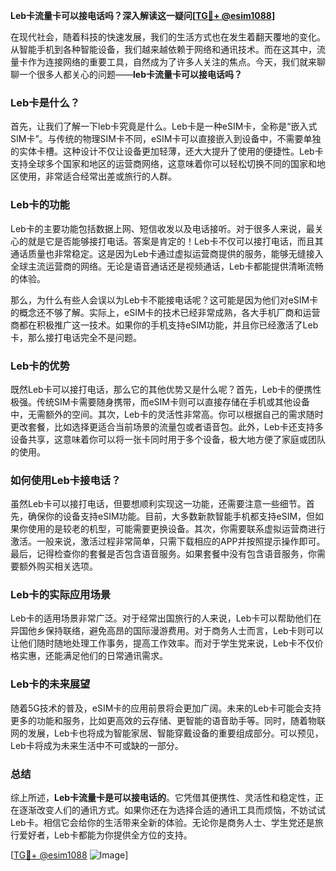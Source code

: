 **Leb卡流量卡可以接电话吗？深入解读这一疑问[[TG💪+ @esim1088](https://t.me/s/esim1088)]**

在现代社会，随着科技的快速发展，我们的生活方式也在发生着翻天覆地的变化。从智能手机到各种智能设备，我们越来越依赖于网络和通讯技术。而在这其中，流量卡作为连接网络的重要工具，自然成为了许多人关注的焦点。今天，我们就来聊聊一个很多人都关心的问题——**leb卡流量卡可以接电话吗？**

### Leb卡是什么？

首先，让我们了解一下leb卡究竟是什么。Leb卡是一种eSIM卡，全称是“嵌入式SIM卡”。与传统的物理SIM卡不同，eSIM卡可以直接嵌入到设备中，不需要单独的实体卡槽。这种设计不仅让设备更加轻薄，还大大提升了使用的便捷性。Leb卡支持全球多个国家和地区的运营商网络，这意味着你可以轻松切换不同的国家和地区使用，非常适合经常出差或旅行的人群。

### Leb卡的功能

Leb卡的主要功能包括数据上网、短信收发以及电话接听。对于很多人来说，最关心的就是它是否能够接打电话。答案是肯定的！Leb卡不仅可以接打电话，而且其通话质量也非常稳定。这是因为Leb卡通过虚拟运营商提供的服务，能够无缝接入全球主流运营商的网络。无论是语音通话还是视频通话，Leb卡都能提供清晰流畅的体验。

那么，为什么有些人会误以为Leb卡不能接电话呢？这可能是因为他们对eSIM卡的概念还不够了解。实际上，eSIM卡的技术已经非常成熟，各大手机厂商和运营商都在积极推广这一技术。如果你的手机支持eSIM功能，并且你已经激活了Leb卡，那么接打电话完全不是问题。

### Leb卡的优势

既然Leb卡可以接打电话，那么它的其他优势又是什么呢？首先，Leb卡的便携性极强。传统SIM卡需要随身携带，而eSIM卡则可以直接存储在手机或其他设备中，无需额外的空间。其次，Leb卡的灵活性非常高。你可以根据自己的需求随时更改套餐，比如选择更适合当前场景的流量包或者语音包。此外，Leb卡还支持多设备共享，这意味着你可以将一张卡同时用于多个设备，极大地方便了家庭或团队的使用。

### 如何使用Leb卡接电话？

虽然Leb卡可以接打电话，但要想顺利实现这一功能，还需要注意一些细节。首先，确保你的设备支持eSIM功能。目前，大多数新款智能手机都支持eSIM，但如果你使用的是较老的机型，可能需要更换设备。其次，你需要联系虚拟运营商进行激活。一般来说，激活过程非常简单，只需下载相应的APP并按照提示操作即可。最后，记得检查你的套餐是否包含语音服务。如果套餐中没有包含语音服务，你需要额外购买相关选项。

### Leb卡的实际应用场景

Leb卡的适用场景非常广泛。对于经常出国旅行的人来说，Leb卡可以帮助他们在异国他乡保持联络，避免高昂的国际漫游费用。对于商务人士而言，Leb卡则可以让他们随时随地处理工作事务，提高工作效率。而对于学生党来说，Leb卡不仅价格实惠，还能满足他们的日常通讯需求。

### Leb卡的未来展望

随着5G技术的普及，eSIM卡的应用前景将会更加广阔。未来的Leb卡可能会支持更多的功能和服务，比如更高效的云存储、更智能的语音助手等。同时，随着物联网的发展，Leb卡也将成为智能家居、智能穿戴设备的重要组成部分。可以预见，Leb卡将成为未来生活中不可或缺的一部分。

### 总结

综上所述，**Leb卡流量卡是可以接电话的**。它凭借其便携性、灵活性和稳定性，正在逐渐改变人们的通讯方式。如果你还在为选择合适的通讯工具而烦恼，不妨试试Leb卡。相信它会给你的生活带来全新的体验。无论你是商务人士、学生党还是旅行爱好者，Leb卡都能为你提供全方位的支持。

[[TG💪+ @esim1088](https://t.me/s/esim1088) ![Image](https://i.postimg.cc/4NQfJmqS/Snipaste-2025-05-13-00-14-12.png)]